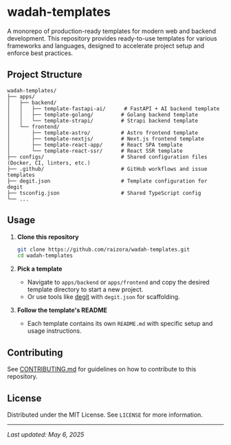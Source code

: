 # wadah-templates

A monorepo of production-ready templates for modern web and backend development. This repository provides ready-to-use templates for various frameworks and languages, designed to accelerate project setup and enforce best practices.

## Project Structure

```
wadah-templates/
├── apps/
│   ├── backend/
│   │   ├── template-fastapi-ai/      # FastAPI + AI backend template
│   │   ├── template-golang/         # Golang backend template
│   │   └── template-strapi/         # Strapi backend template
│   └── frontend/
│       ├── template-astro/          # Astro frontend template
│       ├── template-nextjs/         # Next.js frontend template
│       ├── template-react-app/      # React SPA template
│       └── template-react-ssr/      # React SSR template
├── configs/                         # Shared configuration files (Docker, CI, linters, etc.)
├── .github/                         # GitHub workflows and issue templates
├── degit.json                       # Template configuration for degit
├── tsconfig.json                    # Shared TypeScript config
└── ...
```

## Usage

1. **Clone this repository**
   ```sh
   git clone https://github.com/raizora/wadah-templates.git
   cd wadah-templates
   ```
2. **Pick a template**
   - Navigate to `apps/backend` or `apps/frontend` and copy the desired template directory to start a new project.
   - Or use tools like [degit](https://github.com/Rich-Harris/degit) with `degit.json` for scaffolding.

3. **Follow the template's README**
   - Each template contains its own `README.md` with specific setup and usage instructions.

## Contributing

See [CONTRIBUTING.md](CONTRIBUTING.md) for guidelines on how to contribute to this repository.

## License

Distributed under the MIT License. See `LICENSE` for more information.

---

_Last updated: May 6, 2025_
